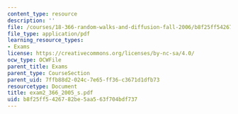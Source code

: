 ```yaml
---
content_type: resource
description: ''
file: /courses/18-366-random-walks-and-diffusion-fall-2006/b8f25ff5426782be5aa563f704bdf737_exam2_366_2005_s.pdf
file_type: application/pdf
learning_resource_types:
- Exams
license: https://creativecommons.org/licenses/by-nc-sa/4.0/
ocw_type: OCWFile
parent_title: Exams
parent_type: CourseSection
parent_uid: 7ffb88d2-024c-7e65-ff36-c3671d1dfb73
resourcetype: Document
title: exam2_366_2005_s.pdf
uid: b8f25ff5-4267-82be-5aa5-63f704bdf737
---
```

